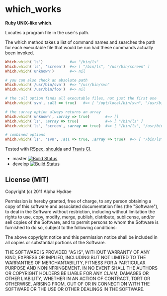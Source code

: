 # which\_works

**Ruby UNIX-like which.**

Locates a program file in the user's path.

The which method takes a list of command names and searches the path
for each executable file that would be run had these commands actually
been invoked.

```ruby
Which.which('ls')            #=> "/bin/ls"
Which.which('ls', 'screen')  #=> [ "/bin/ls", "/usr/bin/screen" ]
Which.which('unknown')       #=> nil

# you can also check an absolute path
Which.which('/usr/bin/svn')  #=> "/usr/bin/svn"
Which.which('/usr/bin/foo')  #=> nil

# the :all option finds all executable files, not just the first one
Which.which('svn', :all => true)   #=> [ "/opt/local/bin/svn", "/usr/bin/svn" ]

# the :array option always returns an array
Which.which('unknown', :array => true)       #=> []
Which.which('ls', :array => true)            #=> [ "/bin/ls" ]
Which.which('ls', 'screen', :array => true)  #=> [ "/bin/ls", "/usr/bin/screen" ]

# combined options
Which.which('ls', 'svn', :all => true, :array => true)  #=> [ "/bin/ls", "/opt/local/bin/svn", "/usr/bin/svn" ]
```

Tested with <a href="https://www.relishapp.com/rspec">RSpec</a>, <a href="https://github.com/thoughtbot/shoulda">shoulda</a> and <a href="http://travis-ci.org/#!/AlphaHydrae/which_works">Travis CI</a>.

* master [![Build Status](https://secure.travis-ci.org/AlphaHydrae/which_works.png?branch=master)](http://travis-ci.org/AlphaHydrae/which\_works)
* develop [![Build Status](https://secure.travis-ci.org/AlphaHydrae/which_works.png?branch=develop)](http://travis-ci.org/AlphaHydrae/which\_works)

## License (MIT)

Copyright (c) 2011 Alpha Hydrae

Permission is hereby granted, free of charge, to any person obtaining a copy of this software and associated documentation files (the "Software"), to deal in the Software without restriction, including without limitation the rights to use, copy, modify, merge, publish, distribute, sublicense, and/or sell copies of the Software, and to permit persons to whom the Software is furnished to do so, subject to the following conditions:

The above copyright notice and this permission notice shall be included in all copies or substantial portions of the Software.

THE SOFTWARE IS PROVIDED "AS IS", WITHOUT WARRANTY OF ANY KIND, EXPRESS OR IMPLIED, INCLUDING BUT NOT LIMITED TO THE WARRANTIES OF MERCHANTABILITY, FITNESS FOR A PARTICULAR PURPOSE AND NONINFRINGEMENT. IN NO EVENT SHALL THE AUTHORS OR COPYRIGHT HOLDERS BE LIABLE FOR ANY CLAIM, DAMAGES OR OTHER LIABILITY, WHETHER IN AN ACTION OF CONTRACT, TORT OR OTHERWISE, ARISING FROM, OUT OF OR IN CONNECTION WITH THE SOFTWARE OR THE USE OR OTHER DEALINGS IN THE SOFTWARE.
